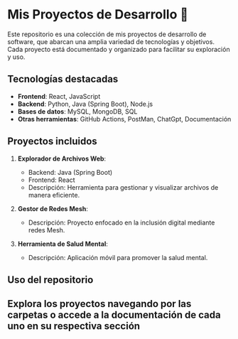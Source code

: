# Mis Proyectos de Desarrollo 🚀

Este repositorio es una colección de mis proyectos de desarrollo de software, que abarcan una amplia variedad de tecnologías y objetivos. Cada proyecto está documentado y organizado para facilitar su exploración y uso.

## Tecnologías destacadas
- **Frontend**: React, JavaScript
- **Backend**: Python, Java (Spring Boot), Node.js
- **Bases de datos**: MySQL, MongoDB, SQL
- **Otras herramientas**: GitHub Actions, PostMan, ChatGpt, Documentación

## Proyectos incluidos
1. **Explorador de Archivos Web**:
   - Backend: Java (Spring Boot)
   - Frontend: React
   - Descripción: Herramienta para gestionar y visualizar archivos de manera eficiente.

2. **Gestor de Redes Mesh**:
   - Descripción: Proyecto enfocado en la inclusión digital mediante redes Mesh.

3. **Herramienta de Salud Mental**:
   - Descripción: Aplicación móvil para promover la salud mental.

## Uso del repositorio
Explora los proyectos navegando por las carpetas o accede a la documentación de cada uno en su respectiva sección
---

